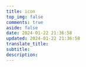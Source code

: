 ```yaml
---
title: icon
top_img: false
comments: true
aside: false
date: 2024-01-22 21:36:58
updated: 2024-01-22 21:36:58
translate_title:
subtitle:
description:
---
```

<html lang="zh">

<head>
  <meta charset="UTF-8" />
  <link rel="icon" type="image/x-icon" href="https://cdn.jsdelivr.net/gh/g0fcn/img/logo.webp">
  <meta name="viewport" content="width=device-width, initial-scale=1.0" />
  <title>HQ ICON</title>
  <link rel="stylesheet"
    href="https://cdn.jsdelivr.net/gh/xinkeji/hexo/cdn/icon/css.css>
  <script type="module" crossorigin src="https://cdn.jsdelivr.net/gh/xinkeji/hexo/cdn/icon/index-6LH_CzdR.js"></script>
  <link rel="stylesheet" crossorigin href="https://cdn.jsdelivr.net/gh/xinkeji/hexo/cdn/icon/index--C5vjW1z.css">
</head>

<body>
  <div id="root"></div>
</body>

</html>